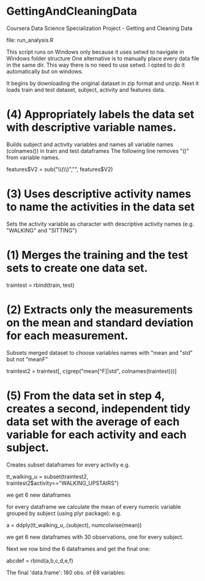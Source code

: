 GettingAndCleaningData
======================

Coursera Data Science Specialization Project - Getting and Cleaning Data

file: run_analysis.R

This script runs on Windows only because it uses setwd to navigate in Windows folder structure
One alternative is to manually place every data file in the same dir. This way there is no need to use setwd.
I opted to do it automatically but on windows.


It begins by downloading the original dataset in zip format and unzip.
Next it loads train and test dataset, subject, activity and features data.

# (4) Appropriately labels the data set with descriptive variable names.

Builds subject and activity variables and names all variable names (colnames()) in train and test dataframes
The following line removes "()" from variable names.

features$V2 = sub("\\(\\)","", features$V2)

# (3) Uses descriptive activity names to name the activities in the data set

Sets the activity variable as character with descriptive activity names (e.g. "WALKING" and "SITTING")

# (1) Merges the training and the test sets to create one data set.

traintest = rbind(train, test)


# (2) Extracts only the measurements on the mean and standard deviation for each measurement. 

Subsets merged dataset to choose variables names  with "mean and "std" but not "meanF"

traintest2 = traintest[, c(grep("mean[^F]|std", colnames(traintest)))]

# (5) From the data set in step 4, creates a second, independent tidy data set with the average of each variable for each activity and each subject.

Creates subset dataframes for every activity
e.g.

tt_walking_u = subset(traintest2, traintest2$activity=="WALKING_UPSTAIRS")

we get 6 new dataframes

for every dataframe we calculate the mean of every numeric variable grouped by subject (using plyr package):
e.g.

a = ddply(tt_walking_u,.(subject), numcolwise(mean))

we get 6 new dataframes with 30 observations, one for every subject.

Next we row bind the 6 dataframes and get the final one:

abcdef = rbind(a,b,c,d,e,f)

The final 'data.frame':	180 obs. of  68 variables:



